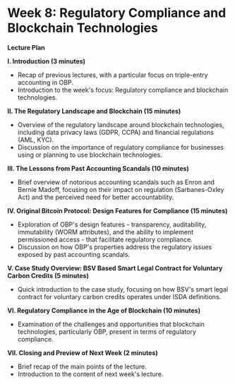 # Week 8: Regulatory Compliance and Blockchain Technologies

**Lecture Plan**

**I. Introduction (3 minutes)**

* Recap of previous lectures, with a particular focus on triple-entry accounting in OBP.
* Introduction to the week's focus: Regulatory compliance and blockchain technologies.

**II. The Regulatory Landscape and Blockchain (15 minutes)**

* Overview of the regulatory landscape around blockchain technologies, including data privacy laws (GDPR, CCPA) and financial regulations (AML, KYC).
* Discussion on the importance of regulatory compliance for businesses using or planning to use blockchain technologies.

**III. The Lessons from Past Accounting Scandals (10 minutes)**

* Brief overview of notorious accounting scandals such as Enron and Bernie Madoff, focusing on their impact on regulation (Sarbanes-Oxley Act) and the perceived need for better accountability.

**IV. Original Bitcoin Protocol: Design Features for Compliance (15 minutes)**

* Exploration of OBP's design features - transparency, auditability, immutability (WORM attributes), and the ability to implement permissioned access - that facilitate regulatory compliance.
* Discussion on how OBP's properties address the regulatory issues exposed by past accounting scandals.

**V. Case Study Overview: BSV Based Smart Legal Contract for Voluntary Carbon Credits (5 minutes)**

* Quick introduction to the case study, focusing on how BSV's smart legal contract for voluntary carbon credits operates under ISDA definitions.

**VI. Regulatory Compliance in the Age of Blockchain (10 minutes)**

* Examination of the challenges and opportunities that blockchain technologies, particularly OBP, present in terms of regulatory compliance.

**VII. Closing and Preview of Next Week (2 minutes)**

* Brief recap of the main points of the lecture.
* Introduction to the content of next week's lecture.
